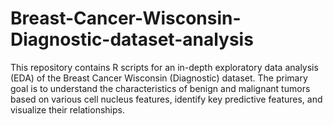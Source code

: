 # Breast-Cancer-Wisconsin-Diagnostic-dataset-analysis
This repository contains R scripts for an in-depth exploratory data analysis (EDA) of the Breast Cancer Wisconsin (Diagnostic) dataset. The primary goal is to understand the characteristics of benign and malignant tumors based on various cell nucleus features, identify key predictive features, and visualize their relationships.
